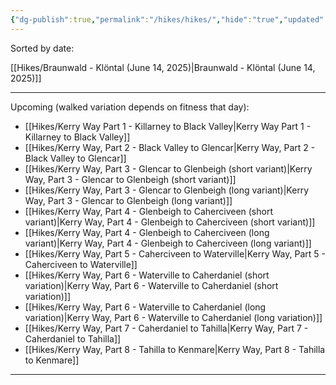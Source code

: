 ```yaml
---
{"dg-publish":true,"permalink":"/hikes/hikes/","hide":"true","updated":"2025-06-16T17:13:17.000+02:00"}
---
```


Sorted by date:

[[Hikes/Braunwald - Klöntal (June 14, 2025)\|Braunwald - Klöntal (June 14, 2025)]]

---
Upcoming (walked variation depends on fitness that day): 
- [[Hikes/Kerry Way Part 1 - Killarney to Black Valley\|Kerry Way Part 1 - Killarney to Black Valley]]
- [[Hikes/Kerry Way, Part 2 - Black Valley to Glencar\|Kerry Way, Part 2 - Black Valley to Glencar]]
- [[Hikes/Kerry Way, Part 3 - Glencar to Glenbeigh (short variant)\|Kerry Way, Part 3 - Glencar to Glenbeigh (short variant)]]
- [[Hikes/Kerry Way, Part 3 - Glencar to Glenbeigh (long variant)\|Kerry Way, Part 3 - Glencar to Glenbeigh (long variant)]]
- [[Hikes/Kerry Way, Part 4 - Glenbeigh to Caherciveen (short variant)\|Kerry Way, Part 4 - Glenbeigh to Caherciveen (short variant)]]
- [[Hikes/Kerry Way, Part 4 - Glenbeigh to Caherciveen (long variant)\|Kerry Way, Part 4 - Glenbeigh to Caherciveen (long variant)]]
- [[Hikes/Kerry Way, Part 5 - Caherciveen to Waterville\|Kerry Way, Part 5 - Caherciveen to Waterville]]
- [[Hikes/Kerry Way, Part 6 - Waterville to Caherdaniel (short variation)\|Kerry Way, Part 6 - Waterville to Caherdaniel (short variation)]]
- [[Hikes/Kerry Way, Part 6 - Waterville to Caherdaniel (long variation)\|Kerry Way, Part 6 - Waterville to Caherdaniel (long variation)]]
- [[Hikes/Kerry Way, Part 7 - Caherdaniel to Tahilla\|Kerry Way, Part 7 - Caherdaniel to Tahilla]]
- [[Hikes/Kerry Way, Part 8 - Tahilla to Kenmare\|Kerry Way, Part 8 - Tahilla to Kenmare]]

---
